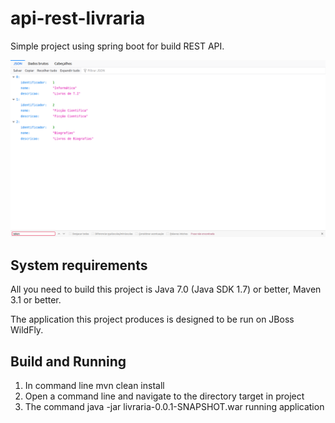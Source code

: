 # api-rest-livraria

Simple project using spring boot for build REST API.


<img src="Captura de tela Livraria.png" alt="My cool logo"/>


System requirements
-------------------

All you need to build this project is Java 7.0 (Java SDK 1.7) or better, Maven 3.1 or better.

The application this project produces is designed to be run on JBoss WildFly.


Build and Running
-------------------------

1. In command line mvn clean install
2. Open a command line and navigate to the directory  target in project
3. The command java -jar livraria-0.0.1-SNAPSHOT.war running application 
